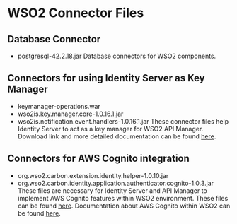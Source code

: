 # WSO2 Connector Files
## Database Connector
* postgresql-42.2.18.jar 
Database connectors for WSO2 components.

## Connectors for using Identity Server as Key Manager
* keymanager-operations.war
* wso2is.key.manager.core-1.0.16.1.jar
* wso2is.notification.event.handlers-1.0.16.1.jar
These connector files help Identity Server to act as a key manager for WSO2 API Manager. Download link and more detailed 
documentation can be found [here](https://apim.docs.wso2.com/en/latest/install-and-setup/setup/distributed-deployment/configuring-wso2-identity-server-as-a-key-manager/).

## Connectors for AWS Cognito integration
* org.wso2.carbon.extension.identity.helper-1.0.10.jar
* org.wso2.carbon.identity.application.authenticator.cognito-1.0.3.jar
These files are necessary for Identity Server and API Manager to implement AWS Cognito features within WSO2 environment. These files can be 
found [here](https://store.wso2.com/store/assets/isconnector/details/b998e79f-cfe0-44a7-9af4-0525945aca2b). Documentation about AWS Cognito within WSO2 can be 
found [here](https://github.com/wso2-extensions/identity-outbound-auth-cognito/tree/master/docs).
